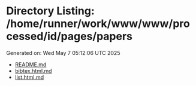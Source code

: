 # Directory Listing: /home/runner/work/www/www/processed/id/pages/papers
Generated on: Wed May  7 05:12:06 UTC 2025

- [README.md](README.md)
- [bibtex.html.md](bibtex.html.md)
- [list.html.md](list.html.md)
